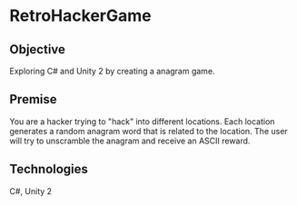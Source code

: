 # RetroHackerGame

## Objective
Exploring C# and Unity 2 by creating a anagram game.

## Premise
You are a hacker trying to "hack" into different locations. Each location generates a random anagram word that is related to the location. The user will try to unscramble the anagram and receive an ASCII reward.

## Technologies
C#, Unity 2
